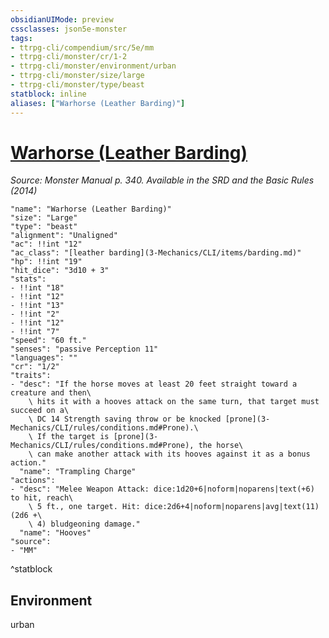```yaml
---
obsidianUIMode: preview
cssclasses: json5e-monster
tags:
- ttrpg-cli/compendium/src/5e/mm
- ttrpg-cli/monster/cr/1-2
- ttrpg-cli/monster/environment/urban
- ttrpg-cli/monster/size/large
- ttrpg-cli/monster/type/beast
statblock: inline
aliases: ["Warhorse (Leather Barding)"]
---
```

# [Warhorse (Leather Barding)](3-Mechanics\CLI\bestiary\beast/warhorse-leather-barding.md)
*Source: Monster Manual p. 340. Available in the <span title='Systems Reference Document (5.1)'>SRD</span> and the Basic Rules (2014)*  

```statblock
"name": "Warhorse (Leather Barding)"
"size": "Large"
"type": "beast"
"alignment": "Unaligned"
"ac": !!int "12"
"ac_class": "[leather barding](3-Mechanics/CLI/items/barding.md)"
"hp": !!int "19"
"hit_dice": "3d10 + 3"
"stats":
- !!int "18"
- !!int "12"
- !!int "13"
- !!int "2"
- !!int "12"
- !!int "7"
"speed": "60 ft."
"senses": "passive Perception 11"
"languages": ""
"cr": "1/2"
"traits":
- "desc": "If the horse moves at least 20 feet straight toward a creature and then\
    \ hits it with a hooves attack on the same turn, that target must succeed on a\
    \ DC 14 Strength saving throw or be knocked [prone](3-Mechanics/CLI/rules/conditions.md#Prone).\
    \ If the target is [prone](3-Mechanics/CLI/rules/conditions.md#Prone), the horse\
    \ can make another attack with its hooves against it as a bonus action."
  "name": "Trampling Charge"
"actions":
- "desc": "Melee Weapon Attack: dice:1d20+6|noform|noparens|text(+6) to hit, reach\
    \ 5 ft., one target. Hit: dice:2d6+4|noform|noparens|avg|text(11) (2d6 +\
    \ 4) bludgeoning damage."
  "name": "Hooves"
"source":
- "MM"
```
^statblock

## Environment

urban